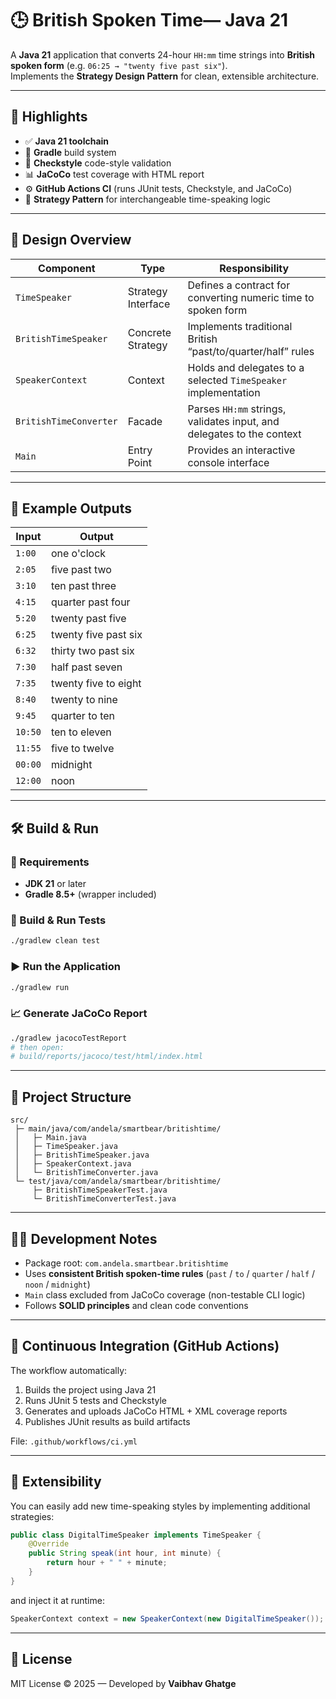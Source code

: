 # 🕒 British Spoken Time— Java 21

A **Java 21** application that converts 24-hour `HH:mm` time strings into **British spoken form** (e.g. `06:25 → "twenty five past six"`).  
Implements the **Strategy Design Pattern** for clean, extensible architecture.

---

## 🚀 Highlights

- ✅ **Java 21 toolchain**
- 🧱 **Gradle** build system
- 🧹 **Checkstyle** code-style validation
- 📊 **JaCoCo** test coverage with HTML report
- ⚙️ **GitHub Actions CI** (runs JUnit tests, Checkstyle, and JaCoCo)
- 🧠 **Strategy Pattern** for interchangeable time-speaking logic

---

## 🧩 Design Overview

| Component | Type | Responsibility |
|------------|-------|----------------|
| `TimeSpeaker` | Strategy Interface | Defines a contract for converting numeric time to spoken form |
| `BritishTimeSpeaker` | Concrete Strategy | Implements traditional British “past/to/quarter/half” rules |
| `SpeakerContext` | Context | Holds and delegates to a selected `TimeSpeaker` implementation |
| `BritishTimeConverter` | Facade | Parses `HH:mm` strings, validates input, and delegates to the context |
| `Main` | Entry Point | Provides an interactive console interface |

---

## 🧮 Example Outputs

| Input | Output |
|--------|---------|
| `1:00` | one o'clock |
| `2:05` | five past two |
| `3:10` | ten past three |
| `4:15` | quarter past four |
| `5:20` | twenty past five |
| `6:25` | twenty five past six |
| `6:32` | thirty two past six |
| `7:30` | half past seven |
| `7:35` | twenty five to eight |
| `8:40` | twenty to nine |
| `9:45` | quarter to ten |
| `10:50` | ten to eleven |
| `11:55` | five to twelve |
| `00:00` | midnight |
| `12:00` | noon |

---

## 🛠️ Build & Run

### 🧾 Requirements
- **JDK 21** or later
- **Gradle 8.5+** (wrapper included)

### 🧪 Build & Run Tests
```bash
./gradlew clean test
```

### ▶️ Run the Application
```bash
./gradlew run
```

### 📈 Generate JaCoCo Report
```bash
./gradlew jacocoTestReport
# then open:
# build/reports/jacoco/test/html/index.html
```

---

## 🧰 Project Structure

```
src/
 ├─ main/java/com/andela/smartbear/britishtime/
 │   ├─ Main.java
 │   ├─ TimeSpeaker.java
 │   ├─ BritishTimeSpeaker.java
 │   ├─ SpeakerContext.java
 │   └─ BritishTimeConverter.java
 └─ test/java/com/andela/smartbear/britishtime/
     ├─ BritishTimeSpeakerTest.java
     └─ BritishTimeConverterTest.java
```

---

## 🧑‍💻 Development Notes

- Package root: `com.andela.smartbear.britishtime`
- Uses **consistent British spoken-time rules** (`past` / `to` / `quarter` / `half` / `noon` / `midnight`)
- `Main` class excluded from JaCoCo coverage (non-testable CLI logic)
- Follows **SOLID principles** and clean code conventions

---

## 🧪 Continuous Integration (GitHub Actions)

The workflow automatically:
1. Builds the project using Java 21
2. Runs JUnit 5 tests and Checkstyle
3. Generates and uploads JaCoCo HTML + XML coverage reports
4. Publishes JUnit results as build artifacts

File: `.github/workflows/ci.yml`

---

## 🧠 Extensibility

You can easily add new time-speaking styles by implementing additional strategies:

```java
public class DigitalTimeSpeaker implements TimeSpeaker {
    @Override
    public String speak(int hour, int minute) {
        return hour + " " + minute;
    }
}
```

and inject it at runtime:

```java
SpeakerContext context = new SpeakerContext(new DigitalTimeSpeaker());
```

---

## 📄 License

MIT License © 2025 — Developed by **Vaibhav Ghatge**
